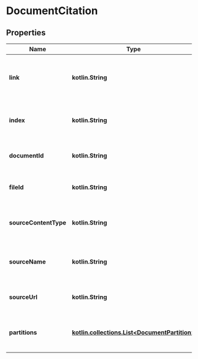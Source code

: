 
# DocumentCitation

## Properties
| Name | Type | Description | Notes |
| ------------ | ------------- | ------------- | ------------- |
| **link** | **kotlin.String** | URL or reference to the original source document |  [optional] |
| **index** | **kotlin.String** | Identifier or position of the citation within the source |  [optional] |
| **documentId** | **kotlin.String** | Unique identifier for the document |  [optional] |
| **fileId** | **kotlin.String** | Unique identifier for the file in storage |  [optional] |
| **sourceContentType** | **kotlin.String** | Format of the source (e.g., &#39;pdf&#39;, &#39;docx&#39;, &#39;chat&#39;) |  [optional] |
| **sourceName** | **kotlin.String** | Human-readable name or title of the source |  [optional] |
| **sourceUrl** | **kotlin.String** | Web URL of the source for online content |  [optional] |
| **partitions** | [**kotlin.collections.List&lt;DocumentPartition&gt;**](DocumentPartition.md) | Array of text segments used from the source |  [optional] |




